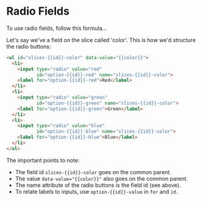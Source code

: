 # Radio Fields

To use radio fields, follow this formula...

Let's say we've a field on the slice called 'color'.
This is how we'd structure the radio buttons:

```html
<ul id="slices-{{id}}-color" data-value="{{color}}">
  <li>
    <input type="radio" value="red"
           id="option-{{id}}-red" name="slices-{{id}}-color">
    <label for="option-{{id}}-red">Red</label>
  </li>
  <li>
    <input type="radio" value="green"
           id="option-{{id}}-green" name="slices-{{id}}-color">
    <label for="option-{{id}}-green">Green</label>
  </li>
  <li>
    <input type="radio" value="blue"
           id="option-{{id}}-blue" name="slices-{{id}}-color">
    <label for="option-{{id}}-blue">Blue</label>
  </li>
</ul>
```

The important points to note:

- The field id `slices-{{id}}-color` goes on the common parent.
- The value `data-value="{{color}}"` also goes on the common parent.
- The name attribute of the radio buttons is the field id (see above).
- To relate labels to inputs, use `option-{{id}}-value` in `for` and `id`.
